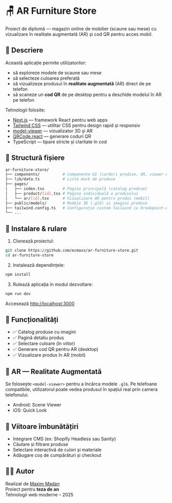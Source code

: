 # 🪑 AR Furniture Store

Proiect de diplomă — magazin online de mobilier (scaune sau mese) cu vizualizare în realitate augmentată (AR) și cod QR pentru acces mobil.

## 📌 Descriere

Această aplicație permite utilizatorilor:

- să exploreze modele de scaune sau mese
- să selecteze culoarea preferată
- să vizualizeze produsul în **realitate augmentată** (AR) direct de pe telefon
- să scaneze un **cod QR** de pe desktop pentru a deschide modelul în AR pe telefon

Tehnologii folosite:

- [Next.js](https://nextjs.org) — framework React pentru web apps
- [Tailwind CSS](https://tailwindcss.com) — utilitar CSS pentru design rapid și responsiv
- [model-viewer](https://modelviewer.dev) — vizualizator 3D și AR
- [QRCode.react](https://www.npmjs.com/package/qrcode.react) — generare coduri QR
- TypeScript — tipare stricte și claritate în cod

## 📁 Structură fișiere

```bash
ar-furniture-store/
├── components/          # Componente UI (carduri produse, QR, viewer AR)
├── lib/data.ts          # Listă mock de produse
├── pages/
│   ├── index.tsx        # Pagina principală (catalog produse)
│   ├── product/[id].tsx # Pagina individuală a produsului
│   └── ar/[id].tsx      # Vizualizare AR pentru produs (mobil)
├── public/models/       # Modele 3D (.glb) și imagini produse
├── tailwind.config.ts   # Configurație custom Tailwind cu breakpoint-uri
└── ...
```

## 🧰 Instalare & rulare

1. Clonează proiectul:

```bash
git clone https://github.com/ecmasx/ar-furniture-store.git
cd ar-furniture-store
```

2. Instalează dependințele:

```bash
npm install
```

3. Rulează aplicația în modul dezvoltare:

```bash
npm run dev
```

Accesează [http://localhost:3000](http://localhost:3000)

## 🎯 Funcționalități

- ✅ Catalog produse cu imagini
- ✅ Pagină detaliu produs
- ✅ Selectare culoare (în viitor)
- ✅ Generare cod QR pentru AR (desktop)
- ✅ Vizualizare produs în AR (mobil)

## 📱 AR — Realitate Augmentată

Se folosește `<model-viewer>` pentru a încărca modele `.glb`. Pe telefoane compatibile, utilizatorul poate vedea produsul în spațiul real prin camera telefonului.

- Android: Scene Viewer
- iOS: Quick Look

## 🧠 Viitoare îmbunătățiri

- Integrare CMS (ex: Shopify Headless sau Sanity)
- Căutare și filtrare produse
- Selectare interactivă de culori și materiale
- Adăugare coș de cumpărături și checkout

## 👨‍🎓 Autor

Realizat de [Maxim Madan](https://github.com/ecmasx)  
Proiect pentru **teza de an**  
Tehnologii web moderne – 2025
